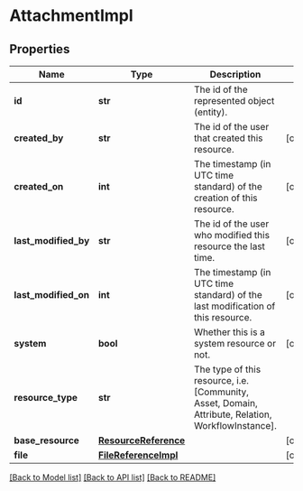 # AttachmentImpl

## Properties
Name | Type | Description | Notes
------------ | ------------- | ------------- | -------------
**id** | **str** | The id of the represented object (entity). | 
**created_by** | **str** | The id of the user that created this resource. | [optional] 
**created_on** | **int** | The timestamp (in UTC time standard) of the creation of this resource. | [optional] 
**last_modified_by** | **str** | The id of the user who modified this resource the last time. | [optional] 
**last_modified_on** | **int** | The timestamp (in UTC time standard) of the last modification of this resource. | [optional] 
**system** | **bool** | Whether this is a system resource or not. | [optional] 
**resource_type** | **str** | The type of this resource, i.e. [Community, Asset, Domain, Attribute, Relation, WorkflowInstance]. | 
**base_resource** | [**ResourceReference**](ResourceReference.md) |  | [optional] 
**file** | [**FileReferenceImpl**](FileReferenceImpl.md) |  | [optional] 

[[Back to Model list]](../README.md#documentation-for-models) [[Back to API list]](../README.md#documentation-for-api-endpoints) [[Back to README]](../README.md)

